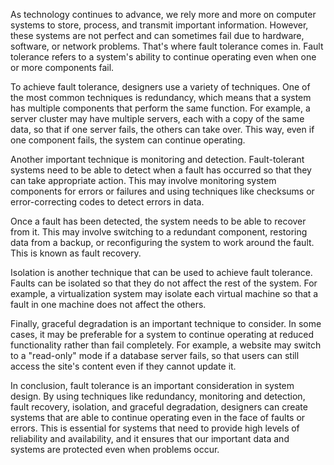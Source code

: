As technology continues to advance, we rely more and more on computer systems to store, process, and transmit important information. However, these systems are not perfect and can sometimes fail due to hardware, software, or network problems. That's where fault tolerance comes in. Fault tolerance refers to a system's ability to continue operating even when one or more components fail.

To achieve fault tolerance, designers use a variety of techniques. One of the most common techniques is redundancy, which means that a system has multiple components that perform the same function. For example, a server cluster may have multiple servers, each with a copy of the same data, so that if one server fails, the others can take over. This way, even if one component fails, the system can continue operating.

Another important technique is monitoring and detection. Fault-tolerant systems need to be able to detect when a fault has occurred so that they can take appropriate action. This may involve monitoring system components for errors or failures and using techniques like checksums or error-correcting codes to detect errors in data.

Once a fault has been detected, the system needs to be able to recover from it. This may involve switching to a redundant component, restoring data from a backup, or reconfiguring the system to work around the fault. This is known as fault recovery.

Isolation is another technique that can be used to achieve fault tolerance. Faults can be isolated so that they do not affect the rest of the system. For example, a virtualization system may isolate each virtual machine so that a fault in one machine does not affect the others.

Finally, graceful degradation is an important technique to consider. In some cases, it may be preferable for a system to continue operating at reduced functionality rather than fail completely. For example, a website may switch to a "read-only" mode if a database server fails, so that users can still access the site's content even if they cannot update it.

In conclusion, fault tolerance is an important consideration in system design. By using techniques like redundancy, monitoring and detection, fault recovery, isolation, and graceful degradation, designers can create systems that are able to continue operating even in the face of faults or errors. This is essential for systems that need to provide high levels of reliability and availability, and it ensures that our important data and systems are protected even when problems occur.





